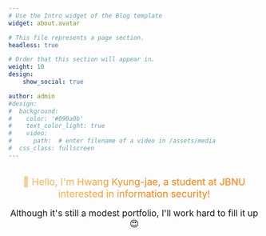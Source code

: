 ```yaml
---
# Use the Intro widget of the Blog template
widget: about.avatar

# This file represents a page section.
headless: true

# Order that this section will appear in.
weight: 10
design:
    show_social: true

author: admin
#design:
#  background:
#    color: '#090a0b'
#    text_color_light: true
#    video:
#      path:  # enter filename of a video in /assets/media
#  css_class: fullscreen
---
```


<!-- SEO Meta Tags -->
<meta name="description" content="Portfolio website of Hwang Kyeong Jae, a student at Jeonbuk National University's Department of Industrial Information Systems Engineering. Introducing information security, web hacking, CTF, and web development projects.">
<meta name="keywords" content="Hwang Kyeong Jae, JBNU, information security, web hacking, CTF, web development, portfolio, Industrial Information Systems Engineering, Computer Science and AI">
<meta name="author" content="Hwang Kyeong Jae">

<!-- Open Graph Meta Tags (KakaoTalk representative image) -->
<meta property="og:title" content="Hwang Kyung-jae Portfolio - JBNU Industrial Information Systems Engineering Student">
<meta property="og:description" content="Portfolio website of Hwang Kyung-jae, a student at Jeonbuk National University's Department of Industrial Information Systems Engineering. Introducing information security, web hacking, CTF, and web development projects.">
<meta property="og:type" content="website">
<meta property="og:url" content="https://hwang-pro.github.io/myfirstportfolio/">
<meta property="og:image" content="https://hwang-pro.github.io/myfirstportfolio/kakao_profile.jpg">
<meta property="og:image:width" content="1200">
<meta property="og:image:height" content="630">
<meta property="og:image:alt" content="Hwang Kyung-jae JBNU Industrial Information Systems Engineering Student Portfolio">

<!-- Twitter Card Meta Tags -->
<meta name="twitter:card" content="summary_large_image">
<meta name="twitter:title" content="Hwang Kyung-jae Portfolio - JBNU Information Security Student">
<meta name="twitter:description" content="Portfolio website of Hwang Kyung-jae, a student at Jeonbuk National University's Department of Industrial Information Systems Engineering. Introducing information security, web hacking, CTF, and web development projects.">
<meta name="twitter:image" content="https://hwang-pro.github.io/myfirstportfolio/kakao_profile.jpg">

<!-- Structured Data (JSON-LD) -->
<script type="application/ld+json">
{
  "@context": "https://schema.org",
  "@type": "Person",
  "name": "Hwang Kyung-jae",
  "alternateName": "황경재",
  "description": "Information Security major student at Jeonbuk National University's Department of Industrial Information Systems Engineering",
  "url": "https://hwang-pro.github.io/myfirstportfolio/",
  "image": "https://hwang-pro.github.io/myfirstportfolio/kakao_profile.jpg",
  "sameAs": [
    "https://github.com/hwang-pro"
  ],
  "jobTitle": "Information Security Major Student",
  "worksFor": {
    "@type": "Organization",
    "name": "Jeonbuk National University Department of Industrial Information Systems Engineering"
  },
  "alumniOf": {
    "@type": "Organization",
    "name": "Jeonbuk National University"
  },
  "knowsAbout": [
    "Information Security",
    "Web Hacking",
    "CTF",
    "Web Development",
    "Programming"
  ]
}
</script>

<div style="text-align: center; margin: 2rem 0;">
  <p style="font-size: 1.2rem; background: #FFB76B; background: linear-gradient(to right, #FFB76B 0%, #FFA73D 30%, #FF7C00 60%, #FF7F04 100%); -webkit-background-clip: text; -webkit-text-fill-color: transparent; margin: 0;">
    👋 Hello, I'm Hwang Kyung-jae, a student at JBNU interested in information security!
  </p>
  <p style="margin: 1rem 0 0 0; font-size: 1.1rem;">
    Although it's still a modest portfolio, I'll work hard to fill it up😍
  </p>
</div>
